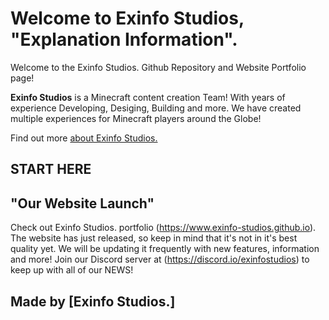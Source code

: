 Welcome to Exinfo Studios, "Explanation Information".
=================

Welcome to the Exinfo Studios. Github Repository and Website Portfolio page!

**Exinfo Studios** is a Minecraft content creation Team! With years of experience Developing, Desiging, Building and more. We have created multiple experiences for
Minecraft players around the Globe!

Find out more [about Exinfo Studios.](https://www.exinfo-studios.github.io)


START HERE
------------

## "Our Website Launch"

Check out Exinfo Studios. portfolio (https://www.exinfo-studios.github.io). The website has just released, so keep in mind that it's not in it's
best quality yet. We will be updating it frequently with new features, information and more! Join our Discord server at (https://discord.io/exinfostudios)
to keep up with all of our NEWS!

Made by [Exinfo Studios.]
-------------------
